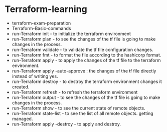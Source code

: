# Terraform-learning
- terraform-exam-preparation
- Terraform-Basic-commands
- run-Terraform init - to initialize the terraform environment
- run-Terraform plan - to see the changes of the tf file is going to make changes in the process.
- run-Terraform validate - to validate the tf file configuration changes.
- run-Terraform fmt - to format the file according to the hashicorp format.
- run-Terraform apply - to apply the changes of the tf file to the terraform environment.
- run-Terraform apply -auto-approve :  the changes of the tf file directly instead of writing yes.
- run-Terraform destroy - to destroy the terraform environment changes it created.
- run-Terraform refresh - to refresh the terraform environment
- run-Terraform output - to see the changes of the tf file is going to make changes in the process.
- run-Terraform show - to see the current state of remote objects.
- run-Terraform state-list - to see the list of all remote objects. getting managed.
- run-Terraform apply -destroy - to apply and destroy.